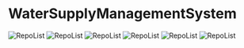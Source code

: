 # WaterSupplyManagementSystem

![RepoList](Screenshots/Screenshot(17).png)
![RepoList](Screenshots/Screenshot(18).png)
![RepoList](Screenshots/Screenshot(19).png)
![RepoList](Screenshots/Screenshot(20).png)
![RepoList](Screenshots/Screenshot(21).png)
![RepoList](Screenshots/Screenshot(22).png)
